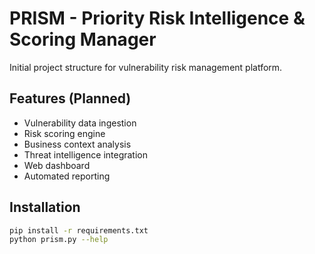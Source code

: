 # PRISM - Priority Risk Intelligence & Scoring Manager

Initial project structure for vulnerability risk management platform.

## Features (Planned)
- Vulnerability data ingestion
- Risk scoring engine  
- Business context analysis
- Threat intelligence integration
- Web dashboard
- Automated reporting

## Installation
```bash
pip install -r requirements.txt
python prism.py --help
```
